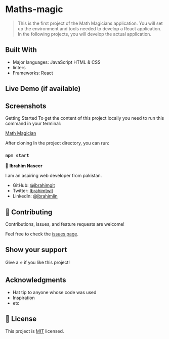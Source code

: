 [](https://img.shields.io/badge/Microverse-blueviolet)
# Maths-magic

> This is the first project of the Math Magicians application. You will set up the environment and tools needed to develop a React application. In the following projects, you will develop the actual application.



## Built With

- Major languages: JavaScript HTML & CSS 
- linters
- Frameworks: React

## Live Demo (if available)


## Screenshots


Getting Started
To get the content of this project locally you need to run this command in your terminal:

[Math Magician](https://github.com/ibrahim777764/Maths-magic.git)

After cloning In the project directory, you can run:

### `npm start`

👤 **Ibrahim Naseer**

I am an aspiring web developer from pakistan.
- GitHub: [@ibrahimgit](https://github.com/ibrahim777764)
- Twitter: [Ibrahimtwit](https://twitter.com/Ibrahim66650696)
- LinkedIn: [@ibrahimlin](https://www.linkedin.com/in/ibrahim-naseer-215667225/)


## 🤝 Contributing

Contributions, issues, and feature requests are welcome!

Feel free to check the [issues page](../../issues/).

## Show your support

Give a ⭐️ if you like this project!

## Acknowledgments

- Hat tip to anyone whose code was used
- Inspiration
- etc
## 📝 License

This project is [MIT](./MIT.MD) licensed.